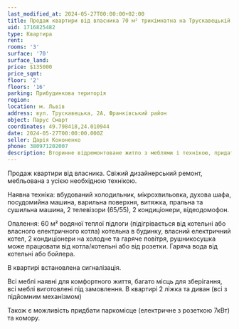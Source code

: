 ```yaml
---
last_modified_at: 2024-05-27T00:00:00+02:00
title: Продаж квартири від власника 70 м² трикімнатна на Трускавецькій
uid: 1716825482
type: Квартира
rent:
rooms: '3'
surface: '70'
surface_land:
price: $135000
price_sqmt:
floor: '2'
floors: '16'
parking: Прибудинкова територія
region:
location: м. Львів
address: вул. Трускавецька, 2А, Франківський район
object: Парус Смарт
coordinates: 49.798418,24.010944
date: 2024-05-27T00:00:00.000Z
seller: Дарія Кононенко
phone: 380971202007
description: Вторинне відремонтоване житло з меблями і технікою, придатне і готове для проживання
---
```


Продаж квартири від власника. Свіжий дизайнерський ремонт, мебльована з усією необхідною технікою.

Наявна техніка: вбудований холодильник, мікрохвильовка, духова шафа, посудомийна машина, варильна поверхня, витяжка, пральна та сушильна машина, 2 телевізори (65/55), 2 кондиціонери, відеодомофон.

Опалення: 60 м² водяної теплої підлоги (підігрівається від котельні або власного електричного котла) котельна в будинку, власний електричний котел, 2 кондиціонери на холодне та гаряче повітря, рушникосушка може працювати від котла/котельні або від розетки. Гаряча вода від котельні або бойлера.

В квартирі встановлена сигналізація.

Всі меблі наявні для комфортного життя, багато місць для зберігання, всі меблі виготовлені під замовлення. В квартирі 2 ліжка та диван (всі з підйомним механізмом)

Також є можливість придбати паркомісце (електричне з розеткою 7кВт) та комору.
